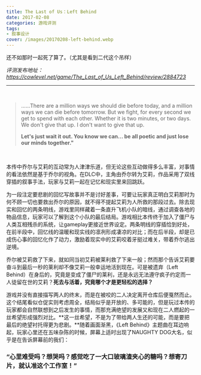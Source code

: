```yaml
---
title: The Last of Us：Left Behind
date: 2017-02-08
categories: 游戏评测
tags: 
- 叙事设计
cover: /images/20170208-left-behind.webp
---
```


还不如那时一起死了算了。（尤其是看到二代这个吊样）

<!--more-->

*评测发布地址：https://cowlevel.net/game/The_Last_of_Us_Left_Behind/review/2884723*

---

</br>

> ......There are a million ways we should die before today, and a  million ways we can die before tomorrow. But we fight, for every second  we get to spend with each other. Whether it is two minutes, or two days. We don't give that up. I don't want to give that up.
>
> **Let's just wait it out. You know we can... be all poetic and just lose our minds together."**

</br>

本传中乔尔与艾莉的互动常为人津津乐道，但无论这些互动做得多么丰富，对事情的看法依然是基于乔尔的视角。在DLC中，主角由乔尔转为艾莉，作品采用了双线穿插的叙事手法，玩家与艾莉一起在记忆和现实里来回跳跃。

为一段注定要悲剧的回忆写故事并不是讨好差事，可要让玩家真正明白艾莉那时为何不顾一切也要救出乔尔的原因，就不得不提起艾莉为人所救的那段过去。除去现实和回忆的两条明线，游戏里同样藏着一条直升飞机小队的暗线，通过调查各地的物品信息，玩家可以了解到这个小队的最后结局。游戏相比本传终于加入了僵尸与人类互相残杀的系统，让gameplay更接近世界设定。两条明线的穿插恰到好处，在前半段中，回忆线的温暖和现实线的凛冽形成凄凉的对比；而在后半段，却是已成伤心事的回忆化作了动力，激励着现实中的艾莉咬着牙挺过难关，带着乔尔逃出逆境。

乔尔被艾莉救了下来，就如同当初艾莉被莱利救了下来一般；然而那个告诉艾莉要奋斗到最后一秒的莱利却不像艾莉一般幸运地活到现在。可是被遗弃（Left Behind）在身后的，究竟是变成了僵尸的莱利，还是永远无法遵守疯子约定而一人徒留在世的艾莉？**死去与活着，究竟哪个才是更轻松的选择？**

游戏并没有直接描写两人的终末，而是在被咬的二人决定离开仓库后便戛然而止。这个结尾看似仓促实则考虑周全，结局似乎是开放的、多可能的，但是玩过本传的玩家都会自然联想到之后发生的事情，而那充满绝望的发展又和现在二人燃起的一丝希望形成强烈对比。**这一丝希望，不是为了带给两人生还的可能，而是要把最后的绝望衬托得更为悲剧。**随着画面渐黑，《Left Behind》主题曲在耳边响起，玩家心里还在五味杂陈的时候，屏幕上适时出现了NAUGHTY DOG大名，似乎是在告诉屏幕前的我们：

### **“心里难受吗？想哭吗？感觉吃了一大口玻璃渣夹心的糖吗？想寄刀片，就认准这个工作室！”**

</br>

